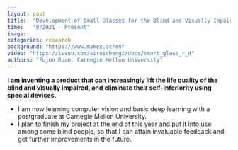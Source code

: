 ```yaml
---
layout: post
title:  "Development of Small Glasses for the Blind and Visually Impaired"
time:   "8/2021 - Present"
image: 
categories: research
background: "https://www.makex.cc/en"
video: "https://issuu.com/siruichengz/docs/smart_glass_r_d"
authors: "Fujun Ruan, Carnegie Mellon University"
---
```

**I am inventing a product that can increasingly lift the life quality of the blind and visually impaired, and eliminate their self-inferiority using special devices.**
- I am now learning computer vision and basic deep learning with a postgraduate at Carnegie Mellon University. 
- I plan to finish my project at the end of this year and put it into use among some blind people, so that I can attain invaluable feedback and get further improvements in the future.